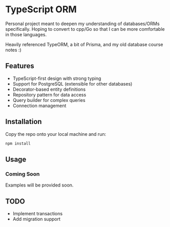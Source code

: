 # TypeScript ORM

Personal project meant to deepen my understanding of databases/ORMs specifically. Hoping to convert to cpp/Go so that I can be more comfortable in those languages.

Heavily referenced TypeORM, a bit of Prisma, and my old database course notes :)

## Features

- TypeScript-first design with strong typing
- Support for PostgreSQL (extensible for other databases)
- Decorator-based entity definitions
- Repository pattern for data access
- Query builder for complex queries
- Connection management

## Installation
Copy the repo onto your local machine and run:
```bash
npm install
```

## Usage

### Coming Soon

Examples will be provided soon.

## TODO

- Implement transactions
- Add migration support
